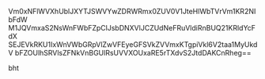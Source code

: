 Vm0xNFlWVXhUblJXYTJSWVYwZDRWRmx0ZUV0V1JteHlWbTVrVm1KR2NIbFdW
M1JQVmxaS2NsWnFWbFZpClJsbDNXVlJCZUdNeFRuVldiRnBUQ21KRldYcFdX
SEJEVkRKU1IxWnVWbGRpVlZwVFEyeGFSVkZVVmxKTgpiVkl6V2taa1MyUkdV
bFZOUlhSRVlsZFNkVnBGUlRsUVVXOUxaRE5rTXdvS2JtdDAKCnRheg==

bht